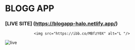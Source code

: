 # BLOGG APP
### [LIVE SITE] (https://blogapp-halo.netlify.app/)
</div>
 <div id="badges" align="center">
  
    <img src="https://ibb.co/MBfzY0X" alt="L "/>
   
 
 
</div>

![live]( https://ibb.co/MBfzY0X)
